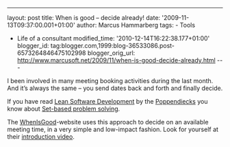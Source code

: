 ---
layout: post
title: When is good – decide already! date: '2009-11-13T09:37:00.001+01:00'
author: Marcus Hammarberg
tags: -
Tools
  - Life of a consultant
modified_time: '2010-12-14T16:22:38.177+01:00'
blogger_id: tag:blogger.com,1999:blog-36533086.post-6573264846475102998
blogger_orig_url: http://www.marcusoft.net/2009/11/when-is-good-decide-already.html ---

I been involved in many meeting booking activities during the last
month. And it’s always the same – you send dates back and forth and
finally decide.

If you have read
<a href="Lean%20Software%20Development" target="_blank">Lean Software
Development</a> by the
<a href="http://www.poppendieck.com/" target="_blank">Poppendiecks</a>
you know about
<a href="http://www.targetedconvergence.com/setbasedthinking.html"
target="_blank">Set-based problem solving</a>.

The
<a href="http://whenisgood.net/" target="_blank">WhenIsGood</a>-website
uses this approach to decide on an available meeting time, in a very
simple and low-impact fashion. Look for yourself at their
<a href="http://whenisgood.net/Videos" target="_blank">introduction
video</a>.
